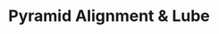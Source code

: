 ---
title: "Pyramid Alignment & Lube"
url: /indianapolis/pyramid-alignment-und-lube/
shop: Autowerkstatt
---